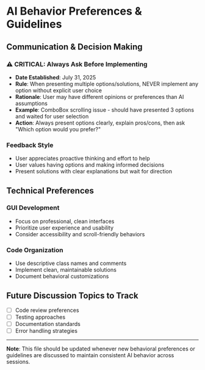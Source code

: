 # AI Behavior Preferences & Guidelines

## Communication & Decision Making

### ⚠️ **CRITICAL: Always Ask Before Implementing**
- **Date Established**: July 31, 2025
- **Rule**: When presenting multiple options/solutions, NEVER implement any option without explicit user choice
- **Rationale**: User may have different opinions or preferences than AI assumptions
- **Example**: ComboBox scrolling issue - should have presented 3 options and waited for user selection
- **Action**: Always present options clearly, explain pros/cons, then ask "Which option would you prefer?"

### Feedback Style
- User appreciates proactive thinking and effort to help
- User values having options and making informed decisions
- Present solutions with clear explanations but wait for direction

## Technical Preferences

### GUI Development
- Focus on professional, clean interfaces
- Prioritize user experience and usability
- Consider accessibility and scroll-friendly behaviors

### Code Organization
- Use descriptive class names and comments
- Implement clean, maintainable solutions
- Document behavioral customizations

## Future Discussion Topics to Track
- [ ] Code review preferences
- [ ] Testing approaches
- [ ] Documentation standards
- [ ] Error handling strategies

---

**Note**: This file should be updated whenever new behavioral preferences or guidelines are discussed to maintain consistent AI behavior across sessions.

